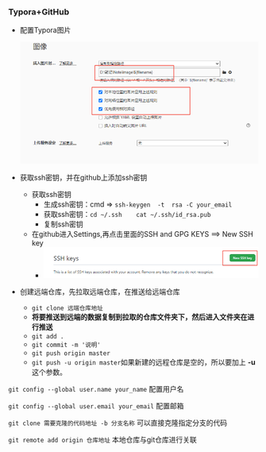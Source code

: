 ### Typora+GitHub

- 配置Typora图片

  ![image-20221206101641300](image/Typora+GitHub/image-20221206101641300.png)

- 获取ssh密钥，并在github上添加ssh密钥

  - 获取ssh密钥
    - 生成ssh密钥：cmd =>  `ssh-keygen  -t  rsa -C your_email`
    - 获取ssh密钥：`cd ~/.ssh    cat ~/.ssh/id_rsa.pub`
    - 复制ssh密钥
  - 在github进入Settings,再点击里面的SSH and GPG KEYS ==> New SSH key
    - ![image-20221125003732961](image/Typora+GitHub/image-20221125003732961.png)

- 创建远端仓库，先拉取远端仓库，在推送给远端仓库

  - `git clone 远端仓库地址`
  - **将要推送到远端的数据复制到拉取的仓库文件夹下，然后进入文件夹在进行推送**
  - `git add .`
  - `git commit -m '说明'`
  - `git push origin master`
  - `git push -u origin master`如果新建的远程仓库是空的，所以要加上 **-u** 这个参数。



`git config --global user.name your_name` 配置用户名

`git config --global user.email your_email` 配置邮箱

`git clone 需要克隆的代码地址 -b 分支名称`  可以直接克隆指定分支的代码

`git remote add origin 仓库地址` 本地仓库与git仓库进行关联



